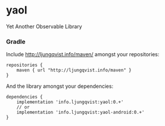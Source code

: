 # yaol
Yet Another Observable Library

### Gradle

Include <http://ljungqvist.info/maven/> amongst your repositories:

```
repositories {
    maven { url "http://ljungqvist.info/maven" }
}
```

And the library amongst your dependencies:

```
dependencies {
    implementation 'info.ljungqvist:yaol:0.+'
    // or
    implementation 'info.ljungqvist:yaol-android:0.+'
}
```


